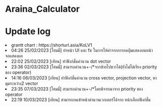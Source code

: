 # Araina_Calculator

# Update log
<li>grantt chart : https://shorturl.asia/KoLV1</li>
<li>04:26 25/02/2023 [โฮมมี่] ทำหน้า UI และ fx ในการให้ค่าจากการกดปุ่มแสดงบนหน้าจอแสดงผล</li>
<li>22:02 25/02/2023 [เทียน] ทำฟังก์ชั่นคำนวน dot vector</li>
<li>23:36 02/03/2023 [โฮมมี่] สามารถคำนวน+-/*จากซ้ายไปขวาได้(ยังไม่ได้เรียง priority ของ operator)</li>
<li>14:16 06/03/2023 [เทียน] ทำฟังก์ชั่นคำนวน cross vector, projection vector, หามุมระหว่าง2 vector</li>
<li>23:35 07/03/2023 [โฮมมี่] สามารถคำนวน+-/*โดยพิจารณาจาก priority ของ operator</li>
<li>22:19 10/03/2023 [เทียน] สามารถกดเข้าหน้าคำนวนเวกเตอร์ได้จาก หน้าเลือกฟังก์ชั่น</li>
